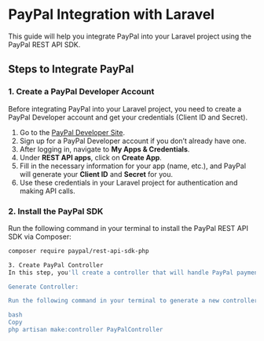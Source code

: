 # PayPal Integration with Laravel

This guide will help you integrate PayPal into your Laravel project using the PayPal REST API SDK.

## Steps to Integrate PayPal

### 1. Create a PayPal Developer Account

Before integrating PayPal into your Laravel project, you need to create a PayPal Developer account and get your credentials (Client ID and Secret).

1. Go to the [PayPal Developer Site](https://developer.paypal.com/).
2. Sign up for a PayPal Developer account if you don’t already have one.
3. After logging in, navigate to **My Apps & Credentials**.
4. Under **REST API apps**, click on **Create App**.
5. Fill in the necessary information for your app (name, etc.), and PayPal will generate your **Client ID** and **Secret** for you.
6. Use these credentials in your Laravel project for authentication and making API calls.

### 2. Install the PayPal SDK

Run the following command in your terminal to install the PayPal REST API SDK via Composer:

```bash
composer require paypal/rest-api-sdk-php

3. Create PayPal Controller
In this step, you'll create a controller that will handle PayPal payment processing.

Generate Controller:

Run the following command in your terminal to generate a new controller for PayPal:

bash
Copy
php artisan make:controller PayPalController
